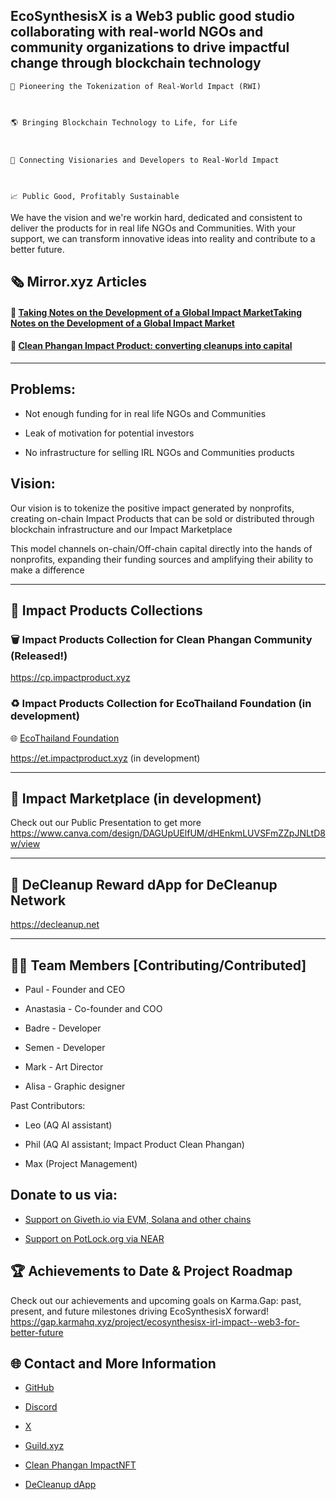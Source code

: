 ## EcoSynthesisX is a Web3 public good studio collaborating with real-world NGOs and community organizations to drive impactful change through blockchain technology



	🌱 Pioneering the Tokenization of Real-World Impact (RWI)

 

	🌎 Bringing Blockchain Technology to Life, for Life

 

	🤝 Connecting Visionaries and Developers to Real-World Impact

 

	📈 Public Good, Profitably Sustainable



We have the vision and we're workin hard, dedicated and consistent to deliver the products for in real life NGOs and Communities. With your support, we can transform innovative ideas into reality and contribute to a better future.



## 🗞️ Mirror.xyz Articles



#### 📕 [Taking Notes on the Development of a Global Impact MarketTaking Notes on the Development of a Global Impact Market](https://mirror.xyz/ecosynthesisx.eth/zOdeuaeFfJUFScZZKu1OGF7cWCiRgUHQSGE-14cf8fo)



#### 📗 [Clean Phangan Impact Product: converting cleanups into capital](https://mirror.xyz/ecosynthesisx.eth/lBc13WGdIsnOI5t6w0AMcjWL_mqx9kFR0548Ft14ptM)

----------------------------------------



## Problems: 

* Not enough funding for in real life NGOs and Communities

* Leak of motivation for potential investors

* No infrastructure for selling IRL NGOs and Communities products

## Vision:

Our vision is to tokenize the positive impact generated by nonprofits, creating on-chain Impact Products that can be sold or distributed through blockchain infrastructure and our Impact Marketplace

This model channels on-chain/Off-chain capital directly into the hands of nonprofits, expanding their funding sources and amplifying their ability to make a difference

------------------------------------



## 🌟 Impact Products Collections 



### 🗑️ Impact Products Collection for Clean Phangan Community (Released!)

https://cp.impactproduct.xyz



### ♻️ Impact Products Collection for EcoThailand Foundation (in development)

🌐 [EcoThailand Foundation](https://ecothailand.org)

https://et.impactproduct.xyz (in development)

----------------------------



## 🌟 Impact Marketplace (in development)

Check out our Public Presentation to get more https://www.canva.com/design/DAGUpUElfUM/dHEnkmLUVSFmZZpJNLtD8w/view

----------------------------



## 🧹 DeCleanup Reward dApp for DeCleanup Network

https://decleanup.net

-----------------------------

## 👩‍🔬 Team Members [Contributing/Contributed]

- Paul - Founder and CEO

- Anastasia - Co-founder and COO

- Badre - Developer

- Semen - Developer

- Mark - Art Director

- Alisa - Graphic designer



Past Contributors:

- Leo (AQ AI assistant)

- Phil (AQ AI assistant; Impact Product Clean Phangan)

- Max (Project Management)



## Donate to us via:

- [Support on Giveth.io via EVM, Solana and other chains](https://giveth.io/project/ecosynthesisx-empowering-change-with-blockchain)

- [Support on PotLock.org via NEAR](https://app.potlock.org/?tab=project&projectId=ecosynthesisx.near&referrerId=paul_burg.near)



## 🏆 Achievements to Date & Project Roadmap

Check out our achievements and upcoming goals on Karma.Gap: past, present, and future milestones driving EcoSynthesisX forward! https://gap.karmahq.xyz/project/ecosynthesisx-irl-impact--web3-for-better-future



## 🌐 Contact and More Information

- [GitHub](https://github.com/EcoSynthesisX)

- [Discord](https://discord.gg/EcoSynthesisX)

- [X](https://twitter.com/EcoSynthesisX)

- [Guild.xyz](https://guild.xyz/ecosynthesisx)

- [Clean Phangan ImpactNFT](https://cleanphangan.impactnft.xyz)

- [DeCleanup dApp](https://decleanup.net/)

